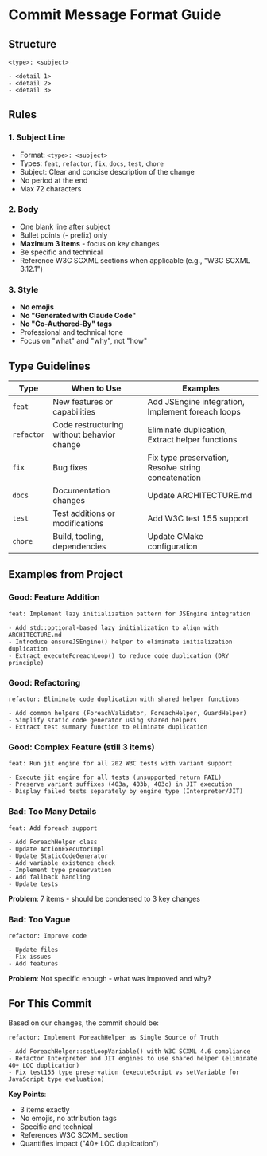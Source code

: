 # Commit Message Format Guide

## Structure

```
<type>: <subject>

- <detail 1>
- <detail 2>
- <detail 3>
```

## Rules

### 1. Subject Line
- Format: `<type>: <subject>`
- Types: `feat`, `refactor`, `fix`, `docs`, `test`, `chore`
- Subject: Clear and concise description of the change
- No period at the end
- Max 72 characters

### 2. Body
- One blank line after subject
- Bullet points (- prefix) only
- **Maximum 3 items** - focus on key changes
- Be specific and technical
- Reference W3C SCXML sections when applicable (e.g., "W3C SCXML 3.12.1")

### 3. Style
- **No emojis**
- **No "Generated with Claude Code"**
- **No "Co-Authored-By" tags**
- Professional and technical tone
- Focus on "what" and "why", not "how"

## Type Guidelines

| Type | When to Use | Examples |
|------|-------------|----------|
| `feat` | New features or capabilities | Add JSEngine integration, Implement foreach loops |
| `refactor` | Code restructuring without behavior change | Eliminate duplication, Extract helper functions |
| `fix` | Bug fixes | Fix type preservation, Resolve string concatenation |
| `docs` | Documentation changes | Update ARCHITECTURE.md |
| `test` | Test additions or modifications | Add W3C test 155 support |
| `chore` | Build, tooling, dependencies | Update CMake configuration |

## Examples from Project

### Good: Feature Addition
```
feat: Implement lazy initialization pattern for JSEngine integration

- Add std::optional-based lazy initialization to align with ARCHITECTURE.md
- Introduce ensureJSEngine() helper to eliminate initialization duplication
- Extract executeForeachLoop() to reduce code duplication (DRY principle)
```

### Good: Refactoring
```
refactor: Eliminate code duplication with shared helper functions

- Add common helpers (ForeachValidator, ForeachHelper, GuardHelper)
- Simplify static code generator using shared helpers
- Extract test summary function to eliminate duplication
```

### Good: Complex Feature (still 3 items)
```
feat: Run jit engine for all 202 W3C tests with variant support

- Execute jit engine for all tests (unsupported return FAIL)
- Preserve variant suffixes (403a, 403b, 403c) in JIT execution
- Display failed tests separately by engine type (Interpreter/JIT)
```

### Bad: Too Many Details
```
feat: Add foreach support

- Add ForeachHelper class
- Update ActionExecutorImpl
- Update StaticCodeGenerator
- Add variable existence check
- Implement type preservation
- Add fallback handling
- Update tests
```
**Problem**: 7 items - should be condensed to 3 key changes

### Bad: Too Vague
```
refactor: Improve code

- Update files
- Fix issues
- Add features
```
**Problem**: Not specific enough - what was improved and why?

## For This Commit

Based on our changes, the commit should be:

```
refactor: Implement ForeachHelper as Single Source of Truth

- Add ForeachHelper::setLoopVariable() with W3C SCXML 4.6 compliance
- Refactor Interpreter and JIT engines to use shared helper (eliminate 40+ LOC duplication)
- Fix test155 type preservation (executeScript vs setVariable for JavaScript type evaluation)
```

**Key Points**:
- 3 items exactly
- No emojis, no attribution tags
- Specific and technical
- References W3C SCXML section
- Quantifies impact ("40+ LOC duplication")
